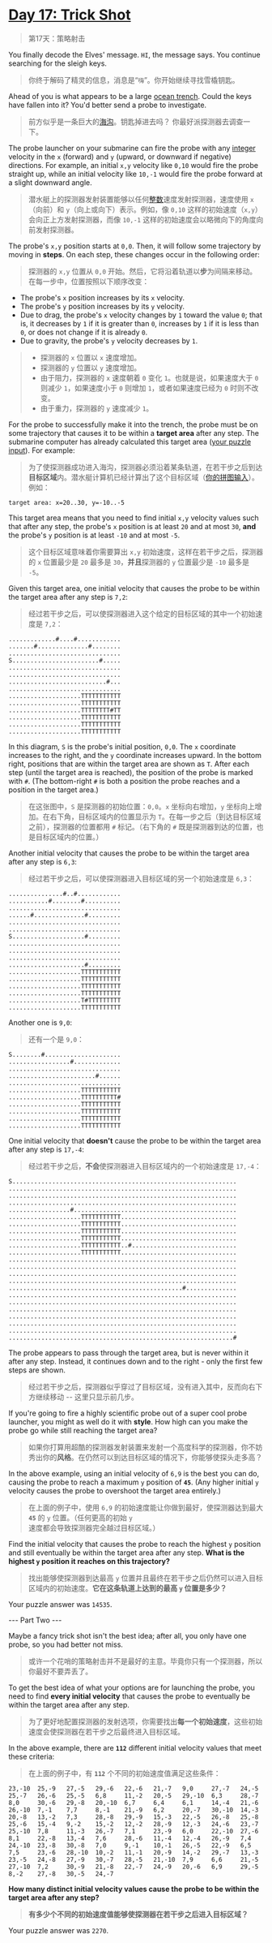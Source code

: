 # [Day 17: Trick Shot](https://adventofcode.com/2021/day/17)

> 第17天：策略射击

You finally decode the Elves' message. `HI`, the message says. You continue searching for the sleigh keys.

> 你终于解码了精灵的信息，消息是“`嗨`”。你开始继续寻找雪橇钥匙。

Ahead of you is what appears to be a large [ocean trench](https://en.wikipedia.org/wiki/Oceanic_trench). Could the keys have fallen into it? You'd better send a probe to investigate.

> 前方似乎是一条巨大的[海沟](https://en.wikipedia.org/wiki/Oceanic_trench)。钥匙掉进去吗？ 你最好派探测器去调查一下。

The probe launcher on your submarine can fire the probe with any [integer](https://en.wikipedia.org/wiki/Integer) velocity in the `x` (forward) and `y` (upward, or downward if negative) directions. For example, an initial `x,y` velocity like `0,10` would fire the probe straight up, while an initial velocity like `10,-1` would fire the probe forward at a slight downward angle.

> 潜水艇上的探测器发射装置能够以任何[整数](https://en.wikipedia.org/wiki/Integer)速度发射探测器，速度使用 `x`（向前）和 `y`（向上或向下）表示。例如，像 `0,10` 这样的初始速度（`x,y`）会向正上方发射探测器，而像 `10,-1` 这样的初始速度会以略微向下的角度向前发射探测器。

The probe's `x,y` position starts at `0,0`. Then, it will follow some trajectory by moving in **steps**. On each step, these changes occur in the following order:

> 探测器的 `x,y` 位置从 `0,0` 开始。然后，它将沿着轨道以**步**为间隔来移动。在每一步中，位置按照以下顺序改变：

- The probe's `x` position increases by its `x` velocity.
- The probe's `y` position increases by its `y` velocity.
- Due to drag, the probe's `x` velocity changes by `1` toward the value `0`; that is, it decreases by `1` if it is greater than `0`, increases by `1` if it is less than `0`, or does not change if it is already `0`.
- Due to gravity, the probe's `y` velocity decreases by `1`.

> - 探测器的 `x` 位置以 `x` 速度增加。
> - 探测器的 `y` 位置以 `y` 速度增加。
> - 由于阻力，探测器的 `x` 速度朝着 `0` 变化 `1`。也就是说，如果速度大于 `0` 则减少 `1`，如果速度小于 `0` 则增加 `1`，或者如果速度已经为 `0` 时则不改变。
> - 由于重力，探测器的 `y` 速度减少 `1`。

For the probe to successfully make it into the trench, the probe must be on some trajectory that causes it to be within a **target area** after any step. The submarine computer has already calculated this target area ([your puzzle input](day17.txt)). For example:

> 为了使探测器成功进入海沟，探测器必须沿着某条轨道，在若干步之后到达**目标区域**内。潜水艇计算机已经计算出了这个目标区域（[你的拼图输入](day17.txt)）。例如：

```'
target area: x=20..30, y=-10..-5
```

This target area means that you need to find initial `x,y` velocity values such that after any step, the probe's `x` position is at least `20` and at most `30`, **and** the probe's `y` position is at least `-10` and at most `-5`.

> 这个目标区域意味着你需要算出 `x,y` 初始速度，这样在若干步之后，探测器的 `x` 位置最少是 `20` 最多是 `30`，**并且**探测器的 `y` 位置最少是 `-10` 最多是 `-5`。

Given this target area, one initial velocity that causes the probe to be within the target area after any step is `7,2`:

> 经过若干步之后，可以使探测器进入这个给定的目标区域的其中一个初始速度是 `7,2`：

```'
.............#....#............
.......#..............#........
...............................
S........................#.....
...............................
...............................
...........................#...
...............................
....................TTTTTTTTTTT
....................TTTTTTTTTTT
....................TTTTTTTT#TT
....................TTTTTTTTTTT
....................TTTTTTTTTTT
....................TTTTTTTTTTT
```

In this diagram, `S` is the probe's initial position, `0,0`. The `x` coordinate increases to the right, and the `y` coordinate increases upward. In the bottom right, positions that are within the target area are shown as `T`. After each step (until the target area is reached), the position of the probe is marked with `#`. (The bottom-right `#` is both a position the probe reaches and a position in the target area.)

> 在这张图中，`S` 是探测器的初始位置：`0,0`。`x` 坐标向右增加，`y` 坐标向上增加。在右下角，目标区域内的位置显示为 `T`。在每一步之后（到达目标区域之前），探测器的位置都用 `#` 标记。（右下角的 `#` 既是探测器到达的位置，也是目标区域内的位置。）

Another initial velocity that causes the probe to be within the target area after any step is `6,3`:

> 经过若干步之后，可以使探测器进入目标区域的另一个初始速度是 `6,3`：

```'
...............#..#............
...........#........#..........
...............................
......#..............#.........
...............................
...............................
S....................#.........
...............................
...............................
...............................
.....................#.........
....................TTTTTTTTTTT
....................TTTTTTTTTTT
....................TTTTTTTTTTT
....................TTTTTTTTTTT
....................T#TTTTTTTTT
....................TTTTTTTTTTT
```

Another one is `9,0`:

> 还有一个是 `9,0`：

```'
S........#.....................
.................#.............
...............................
........................#......
...............................
....................TTTTTTTTTTT
....................TTTTTTTTTT#
....................TTTTTTTTTTT
....................TTTTTTTTTTT
....................TTTTTTTTTTT
....................TTTTTTTTTTT
```

One initial velocity that **doesn't** cause the probe to be within the target area after any step is `17,-4`:

> 经过若干步之后，**不会**使探测器进入目标区域内的一个初始速度是 `17,-4`：

```'
S..............................................................
...............................................................
...............................................................
...............................................................
.................#.............................................
....................TTTTTTTTTTT................................
....................TTTTTTTTTTT................................
....................TTTTTTTTTTT................................
....................TTTTTTTTTTT................................
....................TTTTTTTTTTT..#.............................
....................TTTTTTTTTTT................................
...............................................................
...............................................................
...............................................................
...............................................................
................................................#..............
...............................................................
...............................................................
...............................................................
...............................................................
...............................................................
...............................................................
..............................................................#
```

The probe appears to pass through the target area, but is never within it after any step. Instead, it continues down and to the right - only the first few steps are shown.

> 经过若干步之后，探测器似乎穿过了目标区域，没有进入其中，反而向右下方继续移动 -- 这里只显示前几步。

If you're going to fire a highly scientific probe out of a super cool probe launcher, you might as well do it with **style**. How high can you make the probe go while still reaching the target area?

> 如果你打算用超酷的探测器发射装置来发射一个高度科学的探测器，你不妨秀出你的**风格**。在仍然可以到达目标区域的情况下，你能够使探头走多高？

In the above example, using an initial velocity of `6,9` is the best you can do, causing the probe to reach a maximum `y` position of **`45`**. (Any higher initial `y` velocity causes the probe to overshoot the target area entirely.)

> 在上面的例子中，使用 `6,9` 的初始速度能让你做到最好，使探测器达到最大 **`45`** 的 `y` 位置。（任何更高的初始 `y` 速度都会导致探测器完全越过目标区域。）

Find the initial velocity that causes the probe to reach the highest `y` position and still eventually be within the target area after any step. **What is the highest `y` position it reaches on this trajectory?**

> 找出能够使探测器到达最高 `y` 位置并且最终在若干步之后仍然可以进入目标区域内的初始速度。**它在这条轨道上达到的最高 `y` 位置是多少？**

Your puzzle answer was `14535`.

--- Part Two ---

Maybe a fancy trick shot isn't the best idea; after all, you only have one probe, so you had better not miss.

> 或许一个花哨的策略射击并不是最好的主意。毕竟你只有一个探测器，所以你最好不要弄丢了。

To get the best idea of what your options are for launching the probe, you need to find **every initial velocity** that causes the probe to eventually be within the target area after any step.

> 为了更好地配置探测器的发射选项，你需要找出**每一个初始速度**，这些初始速度会使探测器在若干步之后最终进入目标区域。

In the above example, there are **`112`** different initial velocity values that meet these criteria:

> 在上面的例子中，有 **`112`** 个不同的初始速度值满足这些条件：

```'
23,-10  25,-9   27,-5   29,-6   22,-6   21,-7   9,0     27,-7   24,-5
25,-7   26,-6   25,-5   6,8     11,-2   20,-5   29,-10  6,3     28,-7
8,0     30,-6   29,-8   20,-10  6,7     6,4     6,1     14,-4   21,-6
26,-10  7,-1    7,7     8,-1    21,-9   6,2     20,-7   30,-10  14,-3
20,-8   13,-2   7,3     28,-8   29,-9   15,-3   22,-5   26,-8   25,-8
25,-6   15,-4   9,-2    15,-2   12,-2   28,-9   12,-3   24,-6   23,-7
25,-10  7,8     11,-3   26,-7   7,1     23,-9   6,0     22,-10  27,-6
8,1     22,-8   13,-4   7,6     28,-6   11,-4   12,-4   26,-9   7,4
24,-10  23,-8   30,-8   7,0     9,-1    10,-1   26,-5   22,-9   6,5
7,5     23,-6   28,-10  10,-2   11,-1   20,-9   14,-2   29,-7   13,-3
23,-5   24,-8   27,-9   30,-7   28,-5   21,-10  7,9     6,6     21,-5
27,-10  7,2     30,-9   21,-8   22,-7   24,-9   20,-6   6,9     29,-5
8,-2    27,-8   30,-5   24,-7
```

**How many distinct initial velocity values cause the probe to be within the target area after any step?**

> **有多少个不同的初始速度值能够使探测器在若干步之后进入目标区域？**

Your puzzle answer was `2270`.
